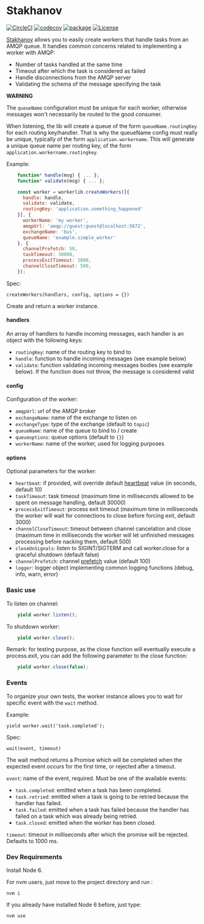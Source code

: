 # Stakhanov
[![CircleCI](https://circleci.com/gh/ChauffeurPrive/stakhanov.svg?style=shield&circle-token=9a4d0d25bd8e0134d33f386a66c90c80dd401cf1)](https://circleci.com/gh/ChauffeurPrive/stakhanov)
[![codecov](https://codecov.io/gh/ChauffeurPrive/stakhanov/branch/master/graph/badge.svg)](https://codecov.io/gh/ChauffeurPrive/stakhanov)
[![package](https://img.shields.io/npm/v/stakhanov.svg)](https://www.npmjs.com/package/stakhanov)
[![License](https://img.shields.io/github/license/ChauffeurPrive/stakhanov.svg)](LICENSE)

[Stakhanov](https://fr.wikipedia.org/wiki/Alekse%C3%AF_Stakhanov) allows you to easily create workers that handle 
tasks from an AMQP queue. It handles common concerns related to implementing a worker with AMQP:
- Number of tasks handled at the same time
- Timeout after which the task is considered as failed
- Handle disconnections from the AMQP server
- Validating the schema of the message specifying the task

**WARNING**

The `queueName` configuration must be unique for each worker, otherwise messages won't necessarily be routed to 
the good consumer.

When listening, the lib will create a queue of the form `queueName.routingKey` for each routing key/handler. 
That is why the queueName config must really be unique, typically of the form `application.workername`. 
This will generate a unique queue name per routing key, of the form `application.workername.routingkey`.

Example:

```javascript
    function* handle(msg) { ... };
    function* validate(msg) { ... };

    const worker = workerlib.createWorkers([{
      handle: handle,
      validate: validate,
      routingKey: 'application.something_happened'
    }], {
      workerName: 'my worker',
      amqpUrl: 'amqp://guest:guest@localhost:5672',
      exchangeName: 'bus',
      queueName: 'example.simple_worker'
    }, {
      channelPrefetch: 50,
      taskTimeout: 30000,
      processExitTimeout: 3000,
      channelCloseTimeout: 500,
    });
```

Spec:
    
    createWorkers(handlers, config, options = {})

Create and return a worker instance.

#### handlers

An array of handlers to handle incoming messages, each handler is an object with the following keys:
* `routingKey`: name of the routing key to bind to
* `handle`: function to handle incoming messages (see example below)
* `validate`: function validating incoming messages bodies (see example below). If the function does not throw, the message is considered valid

#### config

Configuration of the worker:
* `amqpUrl`: url of the AMQP broker
* `exchangeName`: name of the exchange to listen on
* `exchangeType`: type of the exchange (default to `topic`)
* `queueName`: name of the queue to bind to / create
* `queueoptions`: queue options (default to `{}`)
* `workerName`: name of the worker, used for logging purposes

#### options
Optional parameters for the worker:
* `heartbeat`: if provided, will override default [heartbeat](https://www.rabbitmq.com/heartbeats.html) value (in seconds, default 10)
* `taskTimeout`: task timeout (maximum time in milliseconds allowed to be spent on message handling, default 30000)
* `processExitTimeout`:  process exit timeout (maximum time in milliseconds the worker will wait for connections to close before forcing exit, default 3000)
* `channelCloseTimeout`:  timeout between channel cancelation and close (maximum time in milliseconds the worker will let unfinished messages processing before nacking them, default 500)
* `closeOnSignals`:  listen to SIGINT/SIGTERM and call worker.close for a graceful shutdown (default false)
* `channelPrefetch`:  channel [prefetch](https://www.rabbitmq.com/consumer-prefetch.html) value (default 100)
* `logger`:  logger object implementing common logging functions (debug, info, warn, error)


### Basic use

To listen on channel:
```javascript
    yield worker.listen();
```
To shutdown worker:
```javascript
    yield worker.close();
```
Remark: for testing purpose, as the close function will eventually execute a process.exit, 
you can add the following parameter to the close function:
```javascript
    yield worker.close(false);
```

### Events

To organize your own tests, the worker instance allows you to wait for specific event with the `wait` method.

Example:

    yield worker.wait('task.completed');

Spec:

    wait(event, timeout)

The wait method returns a Promise which will be completed when the expected event
occurs for the first time, or rejected after a timeout.

`event`: name of the event, required. Must be one of the available events:

- `task.completed`: emitted when a task has been completed.
- `task.retried`: emitted when a task is going to be retried because the
 handler has failed.
- `task.failed`: emitted when a task has failed because the handler
 has failed on a task which was already being retried.
- `task.closed`: emitted when the worker has been closed.

`timeout`: timeout in milliseconds after which the promise will be rejected. Defaults
to 1000 ms.

### Dev Requirements

Install Node 6.

For nvm users, just move to the project directory and run :

    nvm i

If you already have installed Node 6 before, just type:

    nvm use
